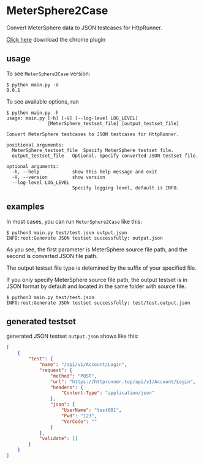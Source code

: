 # MeterSphere2Case

Convert MeterSphere data to JSON testcases for HttpRunner.

[Click here](https://github.com/metersphere/chrome-extensions)  download the chrome plugin 

## usage

To see ``MeterSphere2Case`` version:

```shell
$ python main.py -V
0.0.1
```

To see available options, run

```shell
$ python main.py -h
usage: main.py [-h] [-V] [--log-level LOG_LEVEL]
               [MeterSphere_testset_file] [output_testset_file]

Convert MeterSphere testcases to JSON testcases for HttpRunner.

positional arguments:
  MeterSphere_testset_file  Specify MeterSphere testset file.
  output_testset_file   Optional. Specify converted JSON testset file.

optional arguments:
  -h, --help            show this help message and exit
  -V, --version         show version
  --log-level LOG_LEVEL
                        Specify logging level, default is INFO.
```

## examples

In most cases, you can run ``MeterSphere2Case`` like this:

```shell
$ python3 main.py test/test.json output.json
INFO:root:Generate JSON testset successfully: output.json
```

As you see, the first parameter is MeterSphere source file path, and the second is converted JSON file path.

The output testset file type is detemined by the suffix of your specified file.

If you only specify MeterSphere source file path, the output testset is in JSON format by default and located in the same folder with source file.

```shell
$ python3 main.py test/test.json
INFO:root:Generate JSON testset successfully: test/test.output.json
```

## generated testset

generated JSON testset ``output.json`` shows like this:

```json
[
    {
        "test": {
            "name": "/api/v1/Account/Login",
            "request": {
                "method": "POST",
                "url": "https://httprunner.top/api/v1/Account/Login",
                "headers": {
                    "Content-Type": "application/json"
                },
                "json": {
                    "UserName": "test001",
                    "Pwd": "123",
                    "VerCode": ""
                }
            },
            "validate": []
        }
    }
]
```

